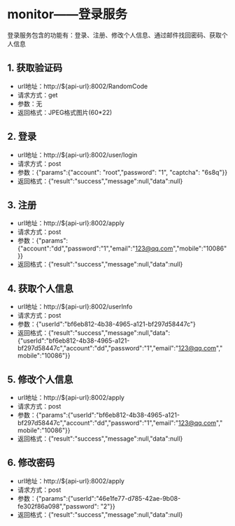 # monitor——登录服务
登录服务包含的功能有：登录、注册、修改个人信息、通过邮件找回密码、获取个人信息

## 1. 获取验证码
* url地址：http://${api-url}:8002/RandomCode
* 请求方式：get
* 参数：无
* 返回格式：JPEG格式图片(60*22)

## 2. 登录
* url地址：http://${api-url}:8002/user/login
* 请求方式：post
* 参数：{"params":{"account": "root","password": "1", "captcha": "6s8q"}}
* 返回格式：{"result":"success","message":null,"data":null}

## 3. 注册
* url地址：http://${api-url}:8002/apply
* 请求方式：post
* 参数：{"params":{"account":"dd","password":"1","email":"123@qq.com","mobile":"10086"}}
* 返回格式：{"result":"success","message":null,"data":null}

## 4. 获取个人信息
* url地址：http://${api-url}:8002/userInfo
* 请求方式：post
* 参数：{"userId":"bf6eb812-4b38-4965-a121-bf297d58447c"}
* 返回格式：{"result":"success","message":null,"data":{"userId":"bf6eb812-4b38-4965-a121-bf297d58447c","account":"dd","password":"1","email":"123@qq.com","mobile":"10086"}}

## 5. 修改个人信息
* url地址：http://${api-url}:8002/apply
* 请求方式：post
* 参数：{"params":{"userId":"bf6eb812-4b38-4965-a121-bf297d58447c","account":"dd","password":"1","email":"123@qq.com","mobile":"10086"}}
* 返回格式：{"result":"success","message":null,"data":null}

## 6. 修改密码
* url地址：http://${api-url}:8002/apply
* 请求方式：post
* 参数：{"params":{"userId":"46e1fe77-d785-42ae-9b08-fe302f86a098","password": "2"}}
* 返回格式：{"result":"success","message":null,"data":null}